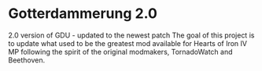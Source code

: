 # Gotterdammerung 2.0
2.0 version of GDU - updated to the newest patch
The goal of this project is to update what used to be the greatest mod available for Hearts of Iron IV MP
following the spirit of the original modmakers, TornadoWatch and Beethoven.
